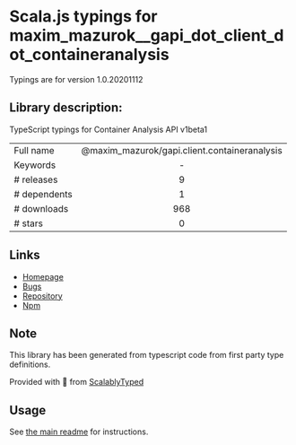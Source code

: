
# Scala.js typings for maxim_mazurok__gapi_dot_client_dot_containeranalysis

Typings are for version 1.0.20201112

## Library description:
TypeScript typings for Container Analysis API v1beta1

|                    |                 |
| ------------------ | :-------------: |
| Full name          | @maxim_mazurok/gapi.client.containeranalysis |
| Keywords           | - |
| # releases         | 9 |
| # dependents       | 1 |
| # downloads        | 968 |
| # stars            | 0 |

## Links
- [Homepage](https://github.com/Maxim-Mazurok/google-api-typings-generator#readme)
- [Bugs](https://github.com/Maxim-Mazurok/google-api-typings-generator/issues)
- [Repository](https://github.com/Maxim-Mazurok/google-api-typings-generator)
- [Npm](https://www.npmjs.com/package/%40maxim_mazurok%2Fgapi.client.containeranalysis)
    


## Note
This library has been generated from typescript code from first party type definitions.

Provided with :purple_heart: from [ScalablyTyped](https://github.com/oyvindberg/ScalablyTyped)

## Usage
See [the main readme](../../readme.md) for instructions.


